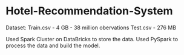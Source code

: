 # Hotel-Recommendation-System

Dataset:
Train.csv - 4 GB - 38 million obervations
Test.csv - 276 MB

Used Spark Cluster on DataBricks to store the data.
Used PySpark to process the data and build the model.
